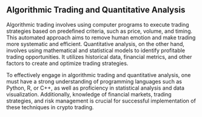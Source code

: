 ## Algorithmic Trading and Quantitative Analysis

<p>
Algorithmic trading involves using computer programs to execute trading strategies based on predefined criteria, such as price, volume, and timing. This automated approach aims to remove human emotion and make trading more systematic and efficient. Quantitative analysis, on the other hand, involves using mathematical and statistical models to identify profitable trading opportunities. It utilizes historical data, financial metrics, and other factors to create and optimize trading strategies.


 </p>



<p> 

To effectively engage in algorithmic trading and quantitative analysis, one must have a strong understanding of programming languages such as Python, R, or C++, as well as proficiency in statistical analysis and data visualization. Additionally, knowledge of financial markets, trading strategies, and risk management is crucial for successful implementation of these techniques in crypto trading.


</p>